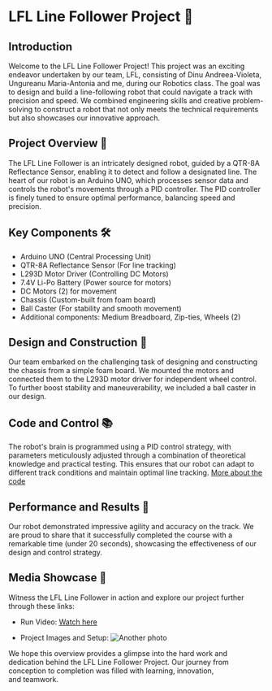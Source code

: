 # LFL Line Follower Project 🚗

## Introduction

Welcome to the LFL Line Follower Project! This project was an exciting endeavor undertaken by our team, LFL, consisting of Dinu Andreea-Violeta, Ungureanu Maria-Antonia and me, during our Robotics class. The goal was to design and build a line-following robot that could navigate a track with precision and speed. We combined engineering skills and creative problem-solving to construct a robot that not only meets the technical requirements but also showcases our innovative approach.

## Project Overview 🌟

The LFL Line Follower is an intricately designed robot, guided by a QTR-8A Reflectance Sensor, enabling it to detect and follow a designated line. The heart of our robot is an Arduino UNO, which processes sensor data and controls the robot's movements through a PID controller. The PID controller is finely tuned to ensure optimal performance, balancing speed and precision.

## Key Components 🛠

- Arduino UNO (Central Processing Unit)
- QTR-8A Reflectance Sensor (For line tracking)
- L293D Motor Driver (Controlling DC Motors)
- 7.4V Li-Po Battery (Power source for motors)
- DC Motors (2) for movement
- Chassis (Custom-built from foam board)
- Ball Caster (For stability and smooth movement)
- Additional components: Medium Breadboard, Zip-ties, Wheels (2)

## Design and Construction 🌈

Our team embarked on the challenging task of designing and constructing the chassis from a simple foam board. We mounted the motors and connected them to the L293D motor driver for independent wheel control. To further boost stability and maneuverability, we included a ball caster in our design. 

## Code and Control 📚

The robot's brain is programmed using a PID control strategy, with parameters meticulously adjusted through a combination of theoretical knowledge and practical testing. This ensures that our robot can adapt to different track conditions and maintain optimal line tracking.
 [More about the code](https://youtu.be/link)

## Performance and Results 🏅

Our robot demonstrated impressive agility and accuracy on the track. We are proud to share that it successfully completed the course with a remarkable time (under 20 seconds), showcasing the effectiveness of our design and control strategy.

## Media Showcase 🎥

Witness the LFL Line Follower in action and explore our project further through these links:
- Run Video: [Watch here](https://youtube.com/shorts/r5TfDh-J7nc?si=Gt-Mq6-U9dJmX2pO)
  
- Project Images and Setup:
  ![Another photo](https://github.com/uantoniaa/LineFollower/assets/93488180/2371a7e5-b265-441e-a13f-5eb894c4b5d9)
  
We hope this overview provides a glimpse into the hard work and dedication behind the LFL Line Follower Project. Our journey from conception to completion was filled with learning, innovation, and teamwork.
